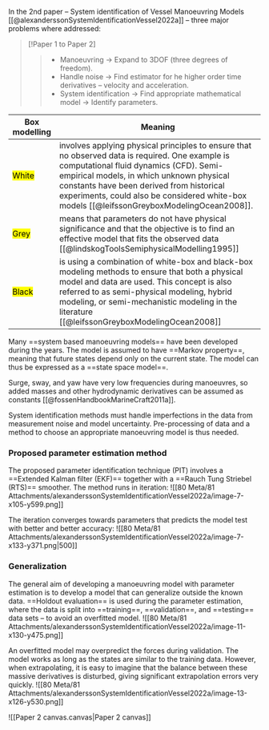 In the 2nd paper – System identification of Vessel Manoeuvring Models [[@alexanderssonSystemIdentificationVessel2022a]] – three major problems where addressed:
> [!Paper 1 to Paper 2]  
>> * Manoeuvring → Expand to 3DOF (three degrees of freedom).
>> * Handle noise → Find estimator for he higher order time derivatives – velocity and acceleration. 
>> * System identification → Find appropriate mathematical model → Identify parameters.

| Box modelling                         | Meaning                                                                                                                                                                                                                                                                                                                          |
| ------------------------------------- | -------------------------------------------------------------------------------------------------------------------------------------------------------------------------------------------------------------------------------------------------------------------------------------------------------------------------------- |
| <mark class="hltr-white">White</mark> | involves applying physical principles to ensure that no observed data is required. One example is computational fluid dynamics (CFD). Semi-empirical models, in which unknown physical constants have been derived from historical experiments, could also be considered white-box models [[@leifssonGreyboxModelingOcean2008]]. |
| <mark class="hltr-grey">Grey</mark>   | means that parameters do not have physical significance and that the objective is to find an effective model that fits the observed data [[@lindskogToolsSemiphysicalModelling1995]]                                                                                                                                             |
| <mark class="hltr-black">Black</mark> | is using a combination of white-box and black-box modeling methods to ensure that both a physical model and data are used. This concept is also referred to as semi-physical modeling, hybrid modeling, or semi-mechanistic modeling in the literature [[@leifssonGreyboxModelingOcean2008]]                                     |

Many ==system based manoeuvring models== have been developed during the years.
The model is assumed to have ==Markov property==, meaning that future states depend only on the current state. The model can thus be expressed as a ==state space model==.

Surge, sway, and yaw have very low frequencies during manoeuvres, so added masses and other hydrodynamic derivatives can be assumed as constants [[@fossenHandbookMarineCraft2011a]].

System identification methods must handle imperfections in the data from measurement noise and model uncertainty. Pre-processing of data and a method to choose an appropriate manoeuvring model is thus needed.
### Proposed parameter estimation method
The proposed parameter identification technique (PIT) involves a ==Extended Kalman filter (EKF)== together with a ==Rauch Tung Striebel (RTS)== smoother.
The method runs in iteration:
![[80 Meta/81 Attachments/alexanderssonSystemIdentificationVessel2022a/image-7-x105-y599.png]] 

The iteration converges towards parameters that predicts the model test with better and better accuracy:
![[80 Meta/81 Attachments/alexanderssonSystemIdentificationVessel2022a/image-7-x133-y371.png|500]] 
### Generalization
The general aim of developing a manoeuvring model with parameter estimation is to develop a model that can generalize outside the known data. ==Holdout evaluation== is used during the parameter estimation, where the data is split into ==training==, ==validation==, and ==testing== data sets – to avoid an overfitted model. 
![[80 Meta/81 Attachments/alexanderssonSystemIdentificationVessel2022a/image-11-x130-y475.png]] 

An overfitted model may overpredict the forces during validation. The model works as long as the states are similar to the training data. However, when extrapolating, it is easy to imagine that the balance between these massive derivatives is disturbed, giving significant extrapolation errors very quickly.
![[80 Meta/81 Attachments/alexanderssonSystemIdentificationVessel2022a/image-13-x126-y530.png]] 

![[Paper 2 canvas.canvas|Paper 2 canvas]]
